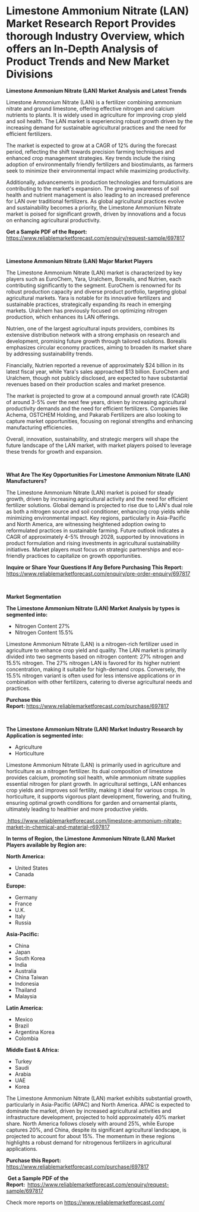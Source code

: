 <p><h1>Limestone Ammonium Nitrate (LAN) Market Research Report Provides thorough Industry Overview, which offers an In-Depth Analysis of Product Trends and New Market Divisions</h1></p><p><strong>Limestone Ammonium Nitrate (LAN) Market Analysis and Latest Trends</strong></p>
<p><p>Limestone Ammonium Nitrate (LAN) is a fertilizer combining ammonium nitrate and ground limestone, offering effective nitrogen and calcium nutrients to plants. It is widely used in agriculture for improving crop yield and soil health. The LAN market is experiencing robust growth driven by the increasing demand for sustainable agricultural practices and the need for efficient fertilizers. </p><p>The market is expected to grow at a CAGR of 12% during the forecast period, reflecting the shift towards precision farming techniques and enhanced crop management strategies. Key trends include the rising adoption of environmentally friendly fertilizers and biostimulants, as farmers seek to minimize their environmental impact while maximizing productivity. </p><p>Additionally, advancements in production technologies and formulations are contributing to the market's expansion. The growing awareness of soil health and nutrient management is also leading to an increased preference for LAN over traditional fertilizers. As global agricultural practices evolve and sustainability becomes a priority, the Limestone Ammonium Nitrate market is poised for significant growth, driven by innovations and a focus on enhancing agricultural productivity.</p></p>
<p><strong>Get a Sample PDF of the Report:&nbsp;</strong> <a href="https://www.reliablemarketforecast.com/enquiry/request-sample/697817?utm_campaign=3081&utm_medium=2&utm_source=Github&utm_content=ia&utm_term=23032025&utm_id=limestone-ammonium-nitrate-lan">https://www.reliablemarketforecast.com/enquiry/request-sample/697817</a></p>
<p>&nbsp;</p>
<p><strong>Limestone Ammonium Nitrate (LAN) Major Market Players</strong></p>
<p><p>The Limestone Ammonium Nitrate (LAN) market is characterized by key players such as EuroChem, Yara, Uralchem, Borealis, and Nutrien, each contributing significantly to the segment. EuroChem is renowned for its robust production capacity and diverse product portfolio, targeting global agricultural markets. Yara is notable for its innovative fertilizers and sustainable practices, strategically expanding its reach in emerging markets. Uralchem has previously focused on optimizing nitrogen production, which enhances its LAN offerings.</p><p>Nutrien, one of the largest agricultural inputs providers, combines its extensive distribution network with a strong emphasis on research and development, promising future growth through tailored solutions. Borealis emphasizes circular economy practices, aiming to broaden its market share by addressing sustainability trends.</p><p>Financially, Nutrien reported a revenue of approximately $24 billion in its latest fiscal year, while Yara's sales approached $13 billion. EuroChem and Uralchem, though not publicly disclosed, are expected to have substantial revenues based on their production scales and market presence.</p><p>The market is projected to grow at a compound annual growth rate (CAGR) of around 3-5% over the next few years, driven by increasing agricultural productivity demands and the need for efficient fertilizers. Companies like Achema, OSTCHEM Holding, and Pakarab Fertilizers are also looking to capture market opportunities, focusing on regional strengths and enhancing manufacturing efficiencies.</p><p>Overall, innovation, sustainability, and strategic mergers will shape the future landscape of the LAN market, with market players poised to leverage these trends for growth and expansion.</p></p>
<p>&nbsp;</p>
<p><strong>What Are The Key Opportunities For Limestone Ammonium Nitrate (LAN) Manufacturers?</strong></p>
<p><p>The Limestone Ammonium Nitrate (LAN) market is poised for steady growth, driven by increasing agricultural activity and the need for efficient fertilizer solutions. Global demand is projected to rise due to LAN's dual role as both a nitrogen source and soil conditioner, enhancing crop yields while minimizing environmental impact. Key regions, particularly in Asia-Pacific and North America, are witnessing heightened adoption owing to reformulated practices in sustainable farming. Future outlook indicates a CAGR of approximately 4-5% through 2028, supported by innovations in product formulation and rising investments in agricultural sustainability initiatives. Market players must focus on strategic partnerships and eco-friendly practices to capitalize on growth opportunities.</p></p>
<p><strong>Inquire or Share Your Questions If Any Before Purchasing This Report:</strong> <a href="https://www.reliablemarketforecast.com/enquiry/pre-order-enquiry/697817?utm_campaign=3081&utm_medium=2&utm_source=Github&utm_content=ia&utm_term=23032025&utm_id=limestone-ammonium-nitrate-lan">https://www.reliablemarketforecast.com/enquiry/pre-order-enquiry/697817</a></p>
<p>&nbsp;</p>
<p><strong>Market Segmentation</strong></p>
<p><strong>The Limestone Ammonium Nitrate (LAN) Market Analysis by types is segmented into:</strong></p>
<p><ul><li>Nitrogen Content 27%</li><li>Nitrogen Content 15.5%</li></ul></p>
<p><p>Limestone Ammonium Nitrate (LAN) is a nitrogen-rich fertilizer used in agriculture to enhance crop yield and quality. The LAN market is primarily divided into two segments based on nitrogen content: 27% nitrogen and 15.5% nitrogen. The 27% nitrogen LAN is favored for its higher nutrient concentration, making it suitable for high-demand crops. Conversely, the 15.5% nitrogen variant is often used for less intensive applications or in combination with other fertilizers, catering to diverse agricultural needs and practices.</p></p>
<p><strong>Purchase this Report:&nbsp;</strong><a href="https://www.reliablemarketforecast.com/purchase/697817?utm_campaign=3081&utm_medium=2&utm_source=Github&utm_content=ia&utm_term=23032025&utm_id=limestone-ammonium-nitrate-lan">https://www.reliablemarketforecast.com/purchase/697817</a></p>
<p>&nbsp;</p>
<p><strong>The Limestone Ammonium Nitrate (LAN) Market Industry Research by Application is segmented into:</strong></p>
<p><ul><li>Agriculture</li><li>Horticulture</li></ul></p>
<p><p>Limestone Ammonium Nitrate (LAN) is primarily used in agriculture and horticulture as a nitrogen fertilizer. Its dual composition of limestone provides calcium, promoting soil health, while ammonium nitrate supplies essential nitrogen for plant growth. In agricultural settings, LAN enhances crop yields and improves soil fertility, making it ideal for various crops. In horticulture, it supports vigorous plant development, flowering, and fruiting, ensuring optimal growth conditions for garden and ornamental plants, ultimately leading to healthier and more productive yields.</p></p>
<p><a href="https://www.reliablemarketforecast.com/limestone-ammonium-nitrate-market-in-chemical-and-material-r697817?utm_campaign=3081&utm_medium=2&utm_source=Github&utm_content=ia&utm_term=23032025&utm_id=limestone-ammonium-nitrate-lan">&nbsp;https://www.reliablemarketforecast.com/limestone-ammonium-nitrate-market-in-chemical-and-material-r697817</a></p>
<p><strong>In terms of Region, the Limestone Ammonium Nitrate (LAN) Market Players available by Region are:</strong></p>
<p>
    <p> <strong> North America: </strong>
        <ul>
            <li>United States</li>
            <li>Canada</li>
        </ul>
        </p> 
    <p> <strong> Europe: </strong>
        <ul>
            <li>Germany</li>
            <li>France</li>
            <li>U.K.</li>
            <li>Italy</li>
            <li>Russia</li>
        </ul>
        </p> 
    <p> <strong> Asia-Pacific: </strong>
        <ul>
            <li>China</li>
            <li>Japan</li>
            <li>South Korea</li>
            <li>India</li>
            <li>Australia</li>
            <li>China Taiwan</li>
            <li>Indonesia</li>
            <li>Thailand</li>
            <li>Malaysia</li>
        </ul>
        </p> 
    <p> <strong> Latin America: </strong>
        <ul>
            <li>Mexico</li>
            <li>Brazil</li>
            <li>Argentina Korea</li>
            <li>Colombia</li>
        </ul>
        </p> 
    <p> <strong> Middle East & Africa: </strong>
        <ul>
            <li>Turkey</li>
            <li>Saudi</li>
            <li>Arabia</li>
            <li>UAE</li>
            <li>Korea</li>
        </ul>
    </p>
    </p>
<p><p>The Limestone Ammonium Nitrate (LAN) market exhibits substantial growth, particularly in Asia-Pacific (APAC) and North America. APAC is expected to dominate the market, driven by increased agricultural activities and infrastructure development, projected to hold approximately 40% market share. North America follows closely with around 25%, while Europe captures 20%, and China, despite its significant agricultural landscape, is projected to account for about 15%. The momentum in these regions highlights a robust demand for nitrogenous fertilizers in agricultural applications.</p></p>
<p><strong>Purchase this Report: </strong><a href="https://www.reliablemarketforecast.com/purchase/697817?utm_campaign=3081&utm_medium=2&utm_source=Github&utm_content=ia&utm_term=23032025&utm_id=limestone-ammonium-nitrate-lan">https://www.reliablemarketforecast.com/purchase/697817</a></p>
<p>&nbsp;<strong>Get a Sample PDF of the Report:&nbsp;&nbsp;</strong><a href="https://www.reliablemarketforecast.com/enquiry/request-sample/697817?utm_campaign=3081&utm_medium=2&utm_source=Github&utm_content=ia&utm_term=23032025&utm_id=limestone-ammonium-nitrate-lan">https://www.reliablemarketforecast.com/enquiry/request-sample/697817</a></p>
<p><strong></strong></p>
<p>Check more reports on <a href="https://www.reliablemarketforecast.com/?utm_campaign=3081&utm_medium=2&utm_source=Github&utm_content=ia&utm_term=23032025&utm_id=limestone-ammonium-nitrate-lan">https://www.reliablemarketforecast.com/</a></p>